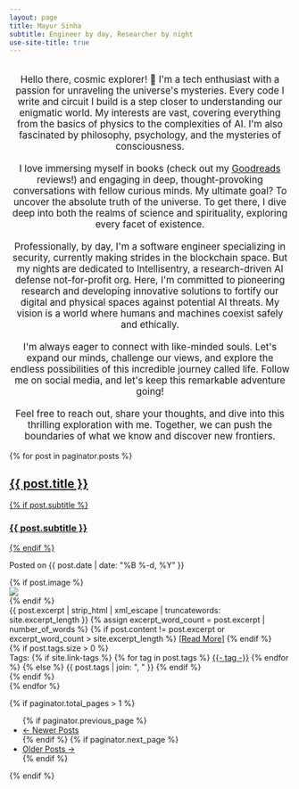 ```yaml
---
layout: page
title: Mayur Sinha
subtitle: Engineer by day, Researcher by night
use-site-title: true
---
```


<!-- Personal intro -->
<p style="text-align: center; font-size: 1.2em; margin-top: 2em;">
  Hello there, cosmic explorer! 🌟 I'm a tech enthusiast with a passion for unraveling the universe's mysteries. Every code I write and circuit I build is a step closer to understanding our enigmatic world. My interests are vast, covering everything from the basics of physics to the complexities of AI. I'm also fascinated by philosophy, psychology, and the mysteries of consciousness.<br><br>
  I love immersing myself in books (check out my <a href="https://www.goodreads.com/user/show/your-goodreads-id">Goodreads</a> reviews!) and engaging in deep, thought-provoking conversations with fellow curious minds. My ultimate goal? To uncover the absolute truth of the universe. To get there, I dive deep into both the realms of science and spirituality, exploring every facet of existence.<br><br>
  Professionally, by day, I'm a software engineer specializing in security, currently making strides in the blockchain space. But my nights are dedicated to Intellisentry, a research-driven AI defense not-for-profit org. Here, I'm committed to pioneering research and developing innovative solutions to fortify our digital and physical spaces against potential AI threats. My vision is a world where humans and machines coexist safely and ethically.<br><br>
  I'm always eager to connect with like-minded souls. Let's expand our minds, challenge our views, and explore the endless possibilities of this incredible journey called life. Follow me on social media, and let's keep this remarkable adventure going!<br><br>
  Feel free to reach out, share your thoughts, and dive into this thrilling exploration with me. Together, we can push the boundaries of what we know and discover new frontiers.
</p>

<!-- Blog listing -->
<div class="posts-list">
  {% for post in paginator.posts %}
  <article class="post-preview">
    <a href="{{ post.url | prepend: site.baseurl }}">
      <h2 class="post-title">{{ post.title }}</h2>
      {% if post.subtitle %}
      <h3 class="post-subtitle">
        {{ post.subtitle }}
      </h3>
      {% endif %}
    </a>
    <p class="post-meta">
      Posted on {{ post.date | date: "%B %-d, %Y" }}
    </p>
    <div class="post-entry-container">
      {% if post.image %}
      <div class="post-image">
        <a href="{{ post.url | prepend: site.baseurl }}">
          <img src="{{ post.image }}">
        </a>
      </div>
      {% endif %}
      <div class="post-entry">
        {{ post.excerpt | strip_html | xml_escape | truncatewords: site.excerpt_length }}
        {% assign excerpt_word_count = post.excerpt | number_of_words %}
        {% if post.content != post.excerpt or excerpt_word_count > site.excerpt_length %}
          <a href="{{ post.url | prepend: site.baseurl }}" class="post-read-more">[Read&nbsp;More]</a>
        {% endif %}
      </div>
    </div>
    {% if post.tags.size > 0 %}
    <div class="blog-tags">
      Tags:
      {% if site.link-tags %}
      {% for tag in post.tags %}
      <a href="{{ site.baseurl }}/tags#{{- tag -}}">{{- tag -}}</a>
      {% endfor %}
      {% else %}
        {{ post.tags | join: ", " }}
      {% endif %}
    </div>
    {% endif %}
   </article>
  {% endfor %}
</div>

{% if paginator.total_pages > 1 %}
<ul class="pager main-pager">
  {% if paginator.previous_page %}
  <li class="previous">
    <a href="{{ paginator.previous_page_path | prepend: site.baseurl | replace: '//', '/' }}">&larr; Newer Posts</a>
  </li>
  {% endif %}
  {% if paginator.next_page %}
  <li class="next">
    <a href="{{ paginator.next_page_path | prepend: site.baseurl | replace: '//', '/' }}">Older Posts &rarr;</a>
  </li>
  {% endif %}
</ul>
{% endif %}